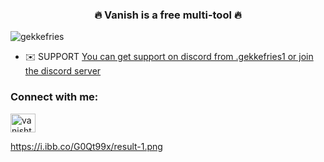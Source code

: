 <h3 align="center">🔥 Vanish is a free multi-tool 🔥</h3>

<p align="left"> <img src="https://komarev.com/ghpvc/?username=gekkefries&label=Profile%20views&color=0e75b6&style=flat" alt="gekkefries" /> </p>

- ✉️ SUPPORT [You can get support on discord from .gekkefries1 or join the discord server](https://discord.gg/vanishtool)

<h3 align="left">Connect with me:</h3>
<p align="left">
<a href="https://discord.gg/vanishtool" target="blank"><img align="center" src="https://raw.githubusercontent.com/rahuldkjain/github-profile-readme-generator/master/src/images/icons/Social/discord.svg" alt="vanishtool" height="30" width="40" /></a>
</p>

https://i.ibb.co/G0Qt99x/result-1.png
